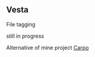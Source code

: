Vesta
---

File tagging

still in progress 

Alternative of mine project [Carpo](https://github.com/LarryHsiao/Carpo)

